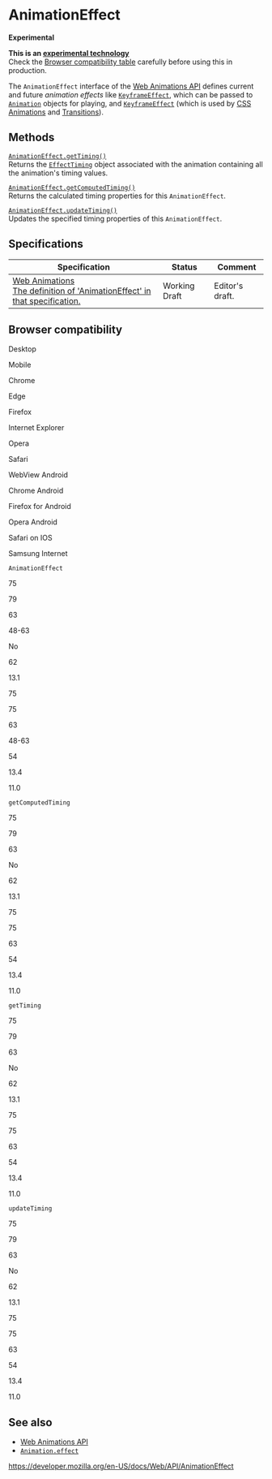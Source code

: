 # AnimationEffect

**Experimental**

**This is an [experimental technology](https://developer.mozilla.org/en-US/docs/MDN/Guidelines/Conventions_definitions#experimental)**  
Check the [Browser compatibility table](#browser_compatibility) carefully before using this in production.

The `AnimationEffect` interface of the [Web Animations API](web_animations_api) defines current and future _animation effects_ like [`KeyframeEffect`](keyframeeffect), which can be passed to [`Animation`](animation) objects for playing, and [`KeyframeEffect`](keyframeeffect) (which is used by [CSS Animations](https://developer.mozilla.org/en-US/docs/Web/CSS/CSS_Animations) and [Transitions](https://developer.mozilla.org/en-US/docs/Web/CSS/CSS_Transitions)).

## Methods

[`AnimationEffect.getTiming()`](animationeffect/gettiming)  
Returns the [`EffectTiming`](effecttiming) object associated with the animation containing all the animation's timing values.

[`AnimationEffect.getComputedTiming()`](animationeffect/getcomputedtiming)  
Returns the calculated timing properties for this `AnimationEffect`.

[`AnimationEffect.updateTiming()`](animationeffect/updatetiming)  
Updates the specified timing properties of this `AnimationEffect`.

## Specifications

<table><thead><tr class="header"><th>Specification</th><th>Status</th><th>Comment</th></tr></thead><tbody><tr class="odd"><td><a href="https://drafts.csswg.org/web-animations-1/#the-animationeffect-interface">Web Animations<br />
<span class="small">The definition of 'AnimationEffect' in that specification.</span></a></td><td><span class="spec-wd">Working Draft</span></td><td>Editor's draft.</td></tr></tbody></table>

## Browser compatibility

Desktop

Mobile

Chrome

Edge

Firefox

Internet Explorer

Opera

Safari

WebView Android

Chrome Android

Firefox for Android

Opera Android

Safari on IOS

Samsung Internet

`AnimationEffect`

75

79

63

48-63

No

62

13.1

75

75

63

48-63

54

13.4

11.0

`getComputedTiming`

75

79

63

No

62

13.1

75

75

63

54

13.4

11.0

`getTiming`

75

79

63

No

62

13.1

75

75

63

54

13.4

11.0

`updateTiming`

75

79

63

No

62

13.1

75

75

63

54

13.4

11.0

## See also

- [Web Animations API](web_animations_api)
- [`Animation.effect`](animation/effect)

<a href="https://developer.mozilla.org/en-US/docs/Web/API/AnimationEffect" class="_attribution-link">https://developer.mozilla.org/en-US/docs/Web/API/AnimationEffect</a>
